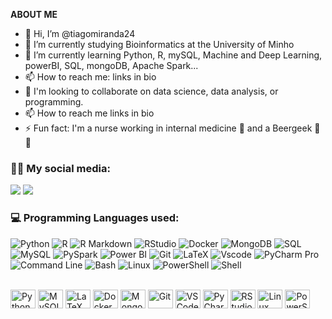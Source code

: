 
**ABOUT ME**

- 👋 Hi, I’m @tiagomiranda24
- 🔭 I’m currently studying Bioinformatics at the University of Minho
- 🌱 I’m currently learning Python, R, mySQL, Machine and Deep Learning, powerBI, SQL, mongoDB, Apache Spark...
- 📫 How to reach me: links in bio
- 💞️ I'm looking to collaborate on data science, data analysis, or programming.
- 📫 How to reach me links in bio
- ⚡ Fun fact: I'm a nurse working in internal medicine 🏥 and a Beergeek 🍺😊

<h3 align="left">💬📧 My social media:</h3>
  <div> 
  <a href="https://www.linkedin.com/in/tiago-miranda-b9761b110/" target="_blank"><img src="https://img.shields.io/badge/-LinkedIn-%230077B5?style=for-the-badge&logo=linkedin&logoColor=white" target="_blank"></a>
  <a href = "mailto:tiagopmiranda24@gmail.com"><img src="https://img.shields.io/badge/-Gmail-%23333?style=for-the-badge&logo=gmail&logoColor=red" target="_blank"></a> 
  </div>

<h3 align="left">💻 Programming Languages used:</h3>

![Python](https://img.shields.io/badge/Python-3776AB?style=for-the-badge&logo=python&logoColor=white)
![R](https://img.shields.io/badge/R-276DC3?style=for-the-badge&logo=r&logoColor=white)
![R Markdown](https://img.shields.io/badge/R%20Markdown-1572B6?style=for-the-badge&logo=rmarkdown&logoColor=white)
![RStudio](https://img.shields.io/badge/RStudio-276DC3?style=for-the-badge&logo=rstudio&logoColor=white)
![Docker](https://img.shields.io/badge/docker-ff0000?style=for-the-badge&logo=docker&logoColor=white)
![MongoDB](https://img.shields.io/badge/MongoDB-47A248?style=for-the-badge&logo=mongodb&logoColor=white)
![SQL](https://img.shields.io/badge/SQL-4479A1?style=for-the-badge&logo=sql&logoColor=white)
![MySQL](https://img.shields.io/badge/MySQL-005C84?style=for-the-badge&logo=mysql&logoColor=white)
![PySpark](https://img.shields.io/badge/PySpark-E25A1C?style=for-the-badge&logo=apache-spark&logoColor=white)
![Power BI](https://img.shields.io/badge/Power%20BI-F2C811?style=for-the-badge&logo=powerbi&logoColor=black)
![Git](https://img.shields.io/badge/Git-F05032?style=for-the-badge&logo=git&logoColor=white)
![LaTeX](https://img.shields.io/badge/latex-%23008080.svg?style=for-the-badge&logo=latex&logoColor=white)
![Vscode](https://img.shields.io/badge/Vscode-007ACC?style=for-the-badge&logo=visual-studio-code&logoColor=white)
![PyCharm Pro](https://img.shields.io/badge/PyCharm_Pro-000000?style=for-the-badge&logo=pycharm&logoColor=white)
![Command Line](https://img.shields.io/badge/Command%20Line-000000?style=for-the-badge&logo=gnu-bash&logoColor=white)
![Bash](https://img.shields.io/badge/Bash-4EAA25?style=for-the-badge&logo=gnu-bash&logoColor=white)
![Linux](https://img.shields.io/badge/Linux-FCC624?style=for-the-badge&logo=linux&logoColor=black)
![PowerShell](https://img.shields.io/badge/PowerShell-5391FE?style=for-the-badge&logo=powershell&logoColor=white)
![Shell](https://img.shields.io/badge/Shell-121011?style=for-the-badge&logo=gnu-bash&logoColor=white)


<div style="display: inline_block"><br>
  <img align="center" alt="Python" height="30" width="40" src="https://cdn.jsdelivr.net/gh/devicons/devicon@latest/icons/python/python-original.svg" />
  <img align="center" alt="MySQL" height="30" width="40" src="https://cdn.jsdelivr.net/gh/devicons/devicon@latest/icons/mysql/mysql-original.svg" />
  <img align="center" alt="LaTeX" height="30" width="40" src="https://cdn.jsdelivr.net/gh/devicons/devicon@latest/icons/latex/latex-original.svg" />
  <img align="center" alt="Docker" height="30" width="40" src="https://cdn.jsdelivr.net/gh/devicons/devicon@latest/icons/docker/docker-original.svg" />
  <img align="center" alt="MongoDB" height="30" width="40" src="https://cdn.jsdelivr.net/gh/devicons/devicon@latest/icons/mongodb/mongodb-original.svg" />
  <img align="center" alt="Git" height="30" width="40" src="https://cdn.jsdelivr.net/gh/devicons/devicon@latest/icons/git/git-original.svg" />
  <img align="center" alt="VSCode" height="30" width="40" src="https://cdn.jsdelivr.net/gh/devicons/devicon@latest/icons/vscode/vscode-original.svg" />
  <img align="center" alt="PyCharm Pro" height="30" width="40" src="https://resources.jetbrains.com/storage/products/company/brand/logos/PyCharm_icon.svg" />
  <img align="center" alt="RStudio" height="30" width="40" src="https://upload.wikimedia.org/wikipedia/commons/d/d0/RStudio_logo_flat.svg" />
  <img align="center" alt="Linux" height="30" width="40" src="https://cdn.jsdelivr.net/gh/devicons/devicon@latest/icons/linux/linux-original.svg" />
  <img align="center" alt="PowerShell" height="30" width="40" src="https://upload.wikimedia.org/wikipedia/commons/2/2f/PowerShell_5.0_icon.png" />
</div>
